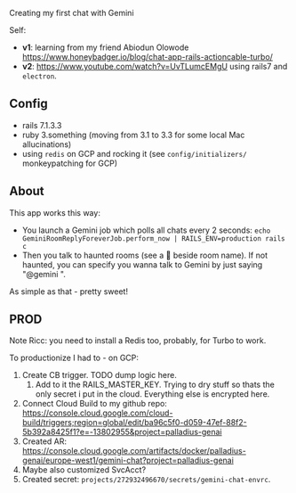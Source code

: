 
Creating my first chat with Gemini

Self:

* **v1**: learning from my friend Abiodun Olowode
https://www.honeybadger.io/blog/chat-app-rails-actioncable-turbo/
* **v2**: https://www.youtube.com/watch?v=UvTLumcEMgU using rails7 and `electron`.

## Config

* rails 7.1.3.3
* ruby 3.something (moving from 3.1 to 3.3 for some local Mac allucinations)
* using `redis` on GCP and rocking it (see `config/initializers/` monkeypatching for GCP)

## About

This app works this way:
* You launch a Gemini job which polls all chats every 2 seconds: `echo GeminiRoomReplyForeverJob.perform_now | RAILS_ENV=production rails c`
* Then you talk to haunted rooms (see a 👻 beside room name). If not haunted, you can specify you wanna talk to Gemini by just saying "@gemini <your question>".

As simple as that - pretty sweet!

## PROD

Note Ricc: you need to install a Redis too, probably, for Turbo to work.

To productionize I had to - on GCP:

1. Create CB trigger. TODO dump logic here.
     1. Add to it the RAILS_MASTER_KEY. Trying to dry stuff so thats the only secret i put in the cloud. Everything else is encrypted here.
2. Connect Cloud Build to my github repo: https://console.cloud.google.com/cloud-build/triggers;region=global/edit/ba96c5f0-d059-47ef-88f2-5b392a8425f1?e=-13802955&project=palladius-genai
3. Created AR: https://console.cloud.google.com/artifacts/docker/palladius-genai/europe-west1/gemini-chat?project=palladius-genai
4. Maybe also customized SvcAcct?
5. Created secret: `projects/272932496670/secrets/gemini-chat-envrc`.
